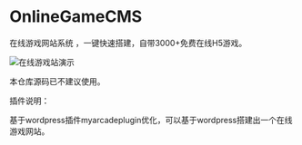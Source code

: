 # OnlineGameCMS
在线游戏网站系统 ，一键快速搭建，自带3000+免费在线H5游戏。  

![在线游戏站演示](http://jxwstudio.3kyou.cn/webimgs/tikfungame_cms.png)

本仓库源码已不建议使用。

插件说明：

基于wordpress插件myarcadeplugin优化，可以基于wordpress搭建出一个在线游戏网站。


